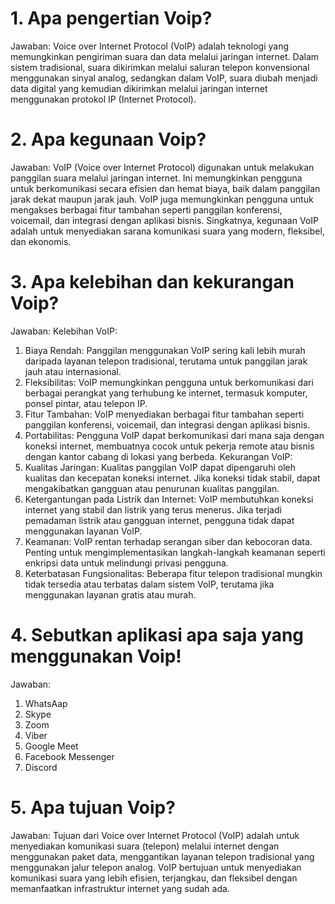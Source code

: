 # 1. Apa pengertian Voip? 
Jawaban:
Voice over Internet Protocol (VoIP) adalah teknologi yang memungkinkan pengiriman suara dan data melalui jaringan internet. Dalam sistem tradisional, suara dikirimkan melalui saluran telepon konvensional menggunakan sinyal analog, sedangkan dalam VoIP, suara diubah menjadi data digital yang kemudian dikirimkan melalui jaringan internet menggunakan protokol IP (Internet Protocol).
# 2. Apa kegunaan Voip?
Jawaban:
VoIP (Voice over Internet Protocol) digunakan untuk melakukan panggilan suara melalui jaringan internet. Ini memungkinkan pengguna untuk berkomunikasi secara efisien dan hemat biaya, baik dalam panggilan jarak dekat maupun jarak jauh. VoIP juga memungkinkan pengguna untuk mengakses berbagai fitur tambahan seperti panggilan konferensi, voicemail, dan integrasi dengan aplikasi bisnis. Singkatnya, kegunaan VoIP adalah untuk menyediakan sarana komunikasi suara yang modern, fleksibel, dan ekonomis.
# 3. Apa kelebihan dan kekurangan Voip?
Jawaban:
Kelebihan VoIP:
1. Biaya Rendah: Panggilan menggunakan VoIP sering kali lebih murah daripada layanan telepon tradisional, terutama untuk panggilan jarak jauh atau internasional.
2. Fleksibilitas: VoIP memungkinkan pengguna untuk berkomunikasi dari berbagai perangkat yang terhubung ke internet, termasuk komputer, ponsel pintar, atau telepon IP.
3. Fitur Tambahan: VoIP menyediakan berbagai fitur tambahan seperti panggilan konferensi, voicemail, dan integrasi dengan aplikasi bisnis.
4. Portabilitas: Pengguna VoIP dapat berkomunikasi dari mana saja dengan koneksi internet, membuatnya cocok untuk pekerja remote atau bisnis dengan kantor cabang di lokasi yang berbeda.
Kekurangan VoIP:
1. Kualitas Jaringan: Kualitas panggilan VoIP dapat dipengaruhi oleh kualitas dan kecepatan koneksi internet. Jika koneksi tidak stabil, dapat mengakibatkan gangguan atau penurunan kualitas panggilan.
2. Ketergantungan pada Listrik dan Internet: VoIP membutuhkan koneksi internet yang stabil dan listrik yang terus menerus. Jika terjadi pemadaman listrik atau gangguan internet, pengguna tidak dapat menggunakan layanan VoIP.
3. Keamanan: VoIP rentan terhadap serangan siber dan kebocoran data. Penting untuk mengimplementasikan langkah-langkah keamanan seperti enkripsi data untuk melindungi privasi pengguna.
4. Keterbatasan Fungsionalitas: Beberapa fitur telepon tradisional mungkin tidak tersedia atau terbatas dalam sistem VoIP, terutama jika menggunakan layanan gratis atau murah.
# 4.  Sebutkan aplikasi apa saja yang menggunakan Voip!
Jawaban:
1. WhatsAap
2. Skype
3. Zoom
4. Viber
5. Google Meet
6. Facebook Messenger
7. Discord
# 5. Apa tujuan Voip?
Jawaban:
Tujuan dari Voice over Internet Protocol (VoIP) adalah untuk menyediakan komunikasi suara (telepon) melalui internet dengan menggunakan paket data, menggantikan layanan telepon tradisional yang menggunakan jalur telepon analog. VoIP bertujuan untuk menyediakan komunikasi suara yang lebih efisien, terjangkau, dan fleksibel dengan memanfaatkan infrastruktur internet yang sudah ada.
